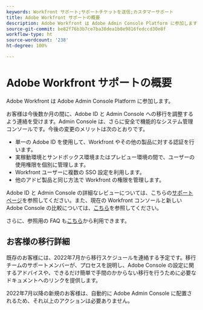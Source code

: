 ```yaml
---
keywords: Workfront サポート;サポートチケットを送信;カスタマーサポート
title: Adobe Workfront サポートの概要
description: Adobe Workfront は Adobe Admin Console Platform に参加します。
source-git-commit: be82f76b3b7ce7ba38dea1b8e9816fedccd30e8f
workflow-type: ht
source-wordcount: '238'
ht-degree: 100%

---
```


# Adobe Workfront サポートの概要

Adobe Workfront は Adobe Admin Console Platform に参加します。

お客様は今後数か月の間に、Adobe ID と Admin Console への移行を調整するよう連絡を受けます。Admin Console は、さらに安全で機能的なシステム管理コンソールです。今後の変更のメリットは次のとおりです。

* 単一の Adobe ID を使用して、Workfront やその他の製品に対する認証を行います。
* 実稼動環境とサンドボックス環境またはプレビュー環境の間で、ユーザーの使用権限を個別に管理します。
* Workfront ユーザーに複数の SSO 設定を利用します。
* 他のアドビ製品と同じ方法で Workfront の権限を管理します。

Adobe ID と Admin Console の詳細なレビューについては、こちらの[サポートページ](https://helpx.adobe.com/jp/enterprise/admin-guide.html)を参照してください。また、現在の Workfront コンソールと新しい Adobe Console の比較については、[こちら](https://one.workfront.com/s/document-item?bundleId=the-new-workfront-experience&amp;topicId=Content%2FAdministration_and_Setup%2FGet_started-WF_administration%2Factions-in-admin-console.htm&amp;_LANG=enus)を参照してください。

<!--
New URL for July 27:
https://experienceleague.adobe.com/docs/workfront/using/administration-and-setup/get-started-administration/actions-in-admin-console.html
-->

さらに、参照用の FAQ も[こちら](faq.md)から利用できます。

## お客様の移行詳細

既存のお客様には、2022年7月から移行スケジュールを連絡する予定です。移行チームのサポートメンバーが、プロセスを説明し、Adobe Console の設定に関するアドバイスや、できるだけ簡単で手間のかからない移行を行うために必要なドキュメントへのリンクを提供します。

2022年7月以降の新規のお客様は、自動的に Adobe Admin Console に配置されるため、それ以上のアクションは必要ありません。
